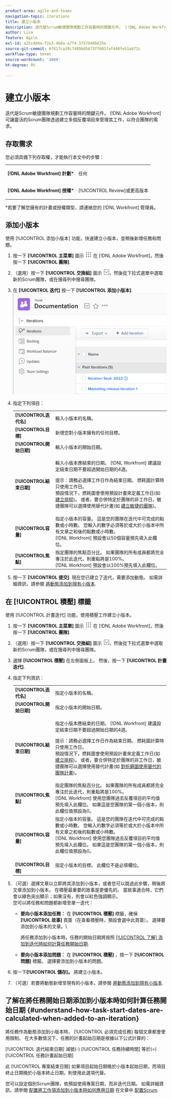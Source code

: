 ```yaml
---
product-area: agile-and-teams
navigation-topic: iterations
title: 建立小版本
description: 迭代是Scrum敏捷團隊規劃工作容量時的關鍵元件。 [!DNL Adobe Workfront] 可讓靈活的Scrum團隊透過建立多個反覆項目來管理其工作，以符合團隊的需求。
author: Lisa
feature: Agile
exl-id: a25cdd4a-f2e3-4b8a-a7f4-3757940b635e
source-git-commit: 6f817ca39c7489b85673ff601faf440fe51ab72c
workflow-type: tm+mt
source-wordcount: '1049'
ht-degree: 0%

---
```


# 建立小版本

迭代是Scrum敏捷團隊規劃工作容量時的關鍵元件。 [!DNL Adobe Workfront] 可讓靈活的Scrum團隊透過建立多個反覆項目來管理其工作，以符合團隊的需求。

## 存取需求

您必須具備下列存取權，才能執行本文中的步驟：

<table style="table-layout:auto"> 
 <col> 
 </col> 
 <col> 
 </col> 
 <tbody> 
  <tr> 
   <td role="rowheader"><strong>[!DNL Adobe Workfront] 計劃*</strong></td> 
   <td> <p>任何</p> </td> 
  </tr> 
  <tr> 
   <td role="rowheader"><strong>[!DNL Adobe Workfront] 授權*</strong></td> 
   <td> <p>[!UICONTROL Review]或更高版本</p> </td> 
  </tr> 
 </tbody> 
</table>

&#42;若要了解您擁有的計畫或授權類型，請連絡您的 [!DNL Workfront] 管理員。

## 添加小版本

使用 [!UICONTROL 添加小版本] 功能，快速建立小版本，並稍後新增任務和問題。

1. 按一下 **[!UICONTROL 主菜單]** 圖示 ![](assets/main-menu-icon.png) 在 [!DNL Adobe Workfront]，然後按一下 **[!UICONTROL 團隊]**.

1. （選用）按一下 **[!UICONTROL 交換組]** 圖示 ![切換團隊表徵圖](assets/switch-team-icon.png)，然後從下拉式選單中選取新的Scrum團隊，或在搜尋列中搜尋團隊。

1. 在 **[!UICONTROL 迭代]** 按一下 **[!UICONTROL 添加小版本]**.\
   ![](assets/add-iteration-adobe-350x275.png)

1. 指定下列項目：

   <table style="table-layout:auto"> 
    <col> 
    <col> 
    <tbody> 
     <tr> 
      <td role="rowheader"><strong>[!UICONTROL迭代名]</strong></td> 
      <td>輸入小版本的名稱。</td> 
     </tr> 
     <tr> 
      <td role="rowheader"><strong>[!UICONTROL目標]</strong></td> 
      <td>新增您對小版本擁有的任何目標。</td> 
     </tr> 
     <tr> 
      <td role="rowheader"><strong>[!UICONTROL開始日期]</strong></td> 
      <td>輸入小版本的開始日期。</td> 
     </tr> 
     <tr> 
      <td role="rowheader"><strong>[!UICONTROL結束日期]</strong></td> 
      <td><p>輸入小版本應結束的日期。 [!DNL Workfront] 建議設定結束日期不要超過開始日期的4週。</p><p>提示：請務必選擇工作日作為結束日期。 燃耗圖計算時只使用工作日。<br>預設情況下，燃耗圖會使用預設計畫來定義工作日(如 <a href="../../../administration-and-setup/set-up-workfront/configure-timesheets-schedules/create-schedules.md" class="MCXref xref">建立排程</a>)。 或者，要合併特定於團隊的非工作日，敏捷團隊可以選擇使用替代計畫(如 <a href="../../../agile/get-started-with-agile-in-workfront/create-an-agile-team.md" class="MCXref xref">建立敏捷的團隊</a>)。</p></td> 
     </tr> 
     <tr> 
      <td role="rowheader"><strong>[!UICONTROL容量]</strong></td> 
      <td> 指定小版本的容量。 這是您的團隊在迭代中可完成的點數或小時數。 您輸入的數字必須等於或大於小版本中所有文章之和後的點數或小時數。<br>[!DNL Workfront] 預設會以50個容量預先填入此欄位。 </td> 
     </tr> 
     <tr> 
      <td role="rowheader"><strong>[!UICONTROL焦點]</strong></td> 
      <td>指定團隊的焦點百分比。 如果團隊的所有成員都將完全專注於此迭代，則重點將是100%。<br>[!DNL Workfront] 預設會以100%預先填入此欄位。 </td> 
     </tr> 
    </tbody> 
   </table>

1. 按一下 **[!UICONTROL 提交]**. 現在您已建立了迭代，需要添加動態。 如需詳細資訊，請參閱 [將動態添加到現有小版本](../../../agile/use-scrum-in-an-agile-team/iterations/add-stories-to-existing-iteration.md).

## 在 [!UICONTROL 積壓] 標籤

使用 [!UICONTROL 計畫迭代] 功能，使用積壓工作建立小版本。

1. 按一下 **[!UICONTROL 主菜單]** 圖示 ![](assets/main-menu-icon.png) 在 [!DNL Adobe Workfront]，然後按一下 **[!UICONTROL 團隊]**.

1. （選用）按一下 **[!UICONTROL 交換組]** 圖示 ![切換團隊表徵圖](assets/switch-team-icon.png)，然後從下拉式選單中選取新的Scrum團隊，或在搜尋列中搜尋團隊。

1. 選擇 **[!UICONTROL 積壓]** 在左側面板上。 然後，按一下 **[!UICONTROL 計畫迭代]**.

1. 指定下列資訊：

   <table style="table-layout:auto"> 
    <col> 
    <col> 
    <tbody> 
     <tr> 
      <td role="rowheader"><strong>[!UICONTROL迭代名]</strong></td> 
      <td>指定小版本的名稱。</td> 
     </tr> 
     <tr> 
      <td role="rowheader"><strong>[!UICONTROL開始日期]</strong></td> 
      <td> 指定小版本的開始日期。</td> 
     </tr> 
     <tr> 
      <td role="rowheader"><strong>[!UICONTROL結束日期]</strong> </td> 
      <td><p>指定小版本應結束的日期。 [!DNL Workfront] 建議設定結束日期不要超過開始日期的4週。</p><p>提示：請務必選擇工作日作為結束日期。 燃耗圖計算時只使用工作日。<br>預設情況下，燃耗圖會使用預設計畫來定義工作日(如 <a href="../../../administration-and-setup/set-up-workfront/configure-timesheets-schedules/create-schedules.md" class="MCXref xref">建立排程</a>)。 或者，要合併特定於團隊的非工作日，敏捷團隊可以選擇使用替代計畫(如 <a href="../../../agile/use-scrum-in-an-agile-team/burndown/use-alt--team-schedule-burndown-charts.md" class="MCXref xref">對折磨圖使用替代的團隊計畫</a>)。</p></td> 
     </tr> 
     <tr> 
      <td role="rowheader"><strong>[!UICONTROL焦點]</strong></td> 
      <td>指定團隊的焦點百分比。 如果團隊的所有成員都將完全專注於此迭代，則重點將是100%。<br>[!DNL Workfront] 使用您團隊過去反覆項目的平均值預先填入此欄位。 如果這是您團隊的第一個小版本，則此欄位值預設為0。</td> 
     </tr> 
     <tr> 
      <td role="rowheader"><br><strong>[!UICONTROL容量]</strong></td> 
      <td> 指定小版本的容量。 這是您的團隊在迭代中可完成的點數或小時數。 您輸入的數字必須等於或大於小版本中所有文章之和後的點數或小時數。<br>[!DNL Workfront] 使用您團隊過去反覆項目的平均值預先填入此欄位。 如果這是您團隊的第一個小版本，則此欄位值預設為0。</td> 
     </tr> 
     <tr> 
      <td role="rowheader"><br><strong>[!UICONTROL目標]</strong></td> 
      <td> 指定小版本的目標。 此欄位不是必填欄位。</td> 
     </tr> 
    </tbody> 
   </table>

1. （可選）選擇文章以立即將其添加到小版本，或者您可以跳過此步驟，稍後將文章添加到小版本。 在積壓最重要的故事是更優先的。 當故事適合時，它們會以綠色突出顯示；如果沒有，則會以紅色強調顯示。\
   您可以將任務和問題都新增至單一迭代：

   * **要向小版本添加任務：** 在 **[!UICONTROL 積壓]** 標籤，確保 **[!UICONTROL 故事]** 頁簽（在查看積壓時，預設會選中此頁簽）。 選擇要添加到小版本的文章。\

      將任務添加到小版本時，任務的開始日期將按照 [[!UICONTROL 了解] 添加到迭代時如何計算任務開始日期](#understand-how-task-start-dates-are-calculated-when-added-to-an-iteration).

   * **要向小版本添加問題：** 在 **[!UICONTROL 積壓]** ，按一下 **[!UICONTROL 問題]** 標籤。 選擇要添加到小版本的問題。

1. 按一下&#x200B;**[!UICONTROL 儲存]。**
將建立小版本。

1. （可選）若要將動態新增至現有的小版本，請參閱 [將動態添加到現有小版本](../../../agile/use-scrum-in-an-agile-team/iterations/add-stories-to-existing-iteration.md).

## 了解在將任務開始日期添加到小版本時如何計算任務開始日期 {#understand-how-task-start-dates-are-calculated-when-added-to-an-iteration}

將任務作為動態添加到小版本時， [!UICONTROL 必須完成任務] 每個文章都會使用限制。 在大多數情況下，任務的計畫起始日期是根據以下公式計算的：

[!UICONTROL 迭代結束日期] 減號(-) [!UICONTROL 任務持續時間] 等於(=) [!UICONTROL 任務計畫起始日期]

此 [!UICONTROL 專案結束日期] 如果項目起始日期晚於小版本起始日期，而項目終止日期晚於小版本終止日期，則使用此選項代替。

您可以設定個別Scrum團隊，依預設使用專案日期，而非迭代日期。 如需詳細資訊，請參閱 [配置將工作項添加到小版本時如何應用日期](../../../agile/get-started-with-agile-in-workfront/configure-scrum.md#configur5) 在文章中 [配置Scrum](../../../agile/get-started-with-agile-in-workfront/configure-scrum.md).
